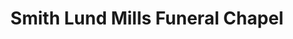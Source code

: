 ---
title: "Smith Lund Mills Funeral Chapel"
url: /cottage-grove/smith-lund-mills-funeral-chapel/
shop: funeral directors
---